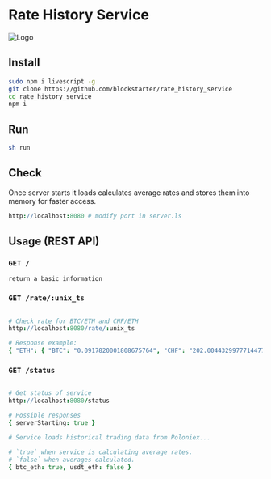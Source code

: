 # Rate History Service

![Logo](https://avatars2.githubusercontent.com/u/28689719?v=3&s=200)

## Install

```Bash
sudo npm i livescript -g
git clone https://github.com/blockstarter/rate_history_service
cd rate_history_service
npm i
```

## Run 

```Bash
sh run
```

## Check 

Once server starts it loads calculates average rates and stores them into 
memory for faster access.

```Coffeescript
http://localhost:8080 # modify port in server.ls
```



## Usage (REST API)

### `GET /`

```
return a basic information

```

### `GET /rate/:unix_ts`

```Coffeescript

# Check rate for BTC/ETH and CHF/ETH
http://localhost:8080/rate/:unix_ts

# Response example:
{ "ETH": { "BTC": "0.0917820001808675764", "CHF": "202.00443299777144779363" }}

```

### `GET /status`

```Coffeescript

# Get status of service
http://localhost:8080/status

# Possible responses
{ serverStarting: true }

# Service loads historical trading data from Poloniex...

# `true` when service is calculating average rates.
# `false` when averages calculated.
{ btc_eth: true, usdt_eth: false } 

```